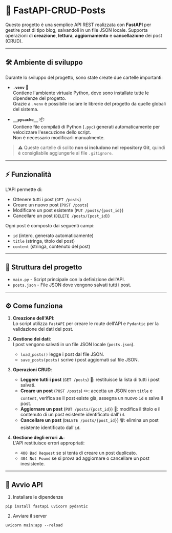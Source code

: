 # 📝 FastAPI-CRUD-Posts

Questo progetto è una semplice API REST realizzata con **FastAPI** per gestire post di tipo blog, salvandoli in un file JSON locale. Supporta operazioni di **creazione**, **lettura**, **aggiornamento** e **cancellazione** dei post (CRUD).

---

## 🛠️ Ambiente di sviluppo

Durante lo sviluppo del progetto, sono state create due cartelle importanti:

- **`.venv`** 🔹  
  Contiene l'ambiente virtuale Python, dove sono installate tutte le dipendenze del progetto.  
  Grazie a `.venv` è possibile isolare le librerie del progetto da quelle globali del sistema.

- **`__pycache__`** 📦  
  Contiene file compilati di Python (`.pyc`) generati automaticamente per velocizzare l'esecuzione dello script.  
  Non è necessario modificarli manualmente.

> ⚠️ Queste cartelle di solito **non si includono nel repository Git**, quindi è consigliabile aggiungerle al file `.gitignore`.

---

## ⚡ Funzionalità

L'API permette di:

- Ottenere tutti i post (`GET /posts`)
- Creare un nuovo post (`POST /posts`)
- Modificare un post esistente (`PUT /posts/{post_id}`)
- Cancellare un post (`DELETE /posts/{post_id}`)

Ogni post è composto dai seguenti campi:

- `id` (intero, generato automaticamente)
- `title` (stringa, titolo del post)
- `content` (stringa, contenuto del post)

---

## 📁 Struttura del progetto
- `main.py` - Script principale con la definizione dell'API.
- `posts.json` - File JSON dove vengono salvati tutti i post.

---

## ⚙️ Come funziona

1. **Creazione dell'API**:  
   Lo script utilizza `FastAPI` per creare le route dell'API e `Pydantic` per la validazione dei dati dei post.

2. **Gestione dei dati**:  
   I post vengono salvati in un file JSON locale (`posts.json`).  
   - `load_posts()` legge i post dal file JSON.  
   - `save_posts(posts)` scrive i post aggiornati sul file JSON.

3. **Operazioni CRUD**:

   - **Leggere tutti i post** (`GET /posts`) 📄: restituisce la lista di tutti i post salvati.
   - **Creare un post** (`POST /posts`) ✏️: accetta un JSON con `title` e `content`, verifica se il post esiste già, assegna un nuovo `id` e salva il post.
   - **Aggiornare un post** (`PUT /posts/{post_id}`) 🔄: modifica il titolo e il contenuto di un post esistente identificato dall'`id`.
   - **Cancellare un post** (`DELETE /posts/{post_id}`) 🗑️: elimina un post esistente identificato dall'`id`.

4. **Gestione degli errori** ⚠️:  
   L'API restituisce errori appropriati:
   - `400 Bad Request` se si tenta di creare un post duplicato.
   - `404 Not Found` se si prova ad aggiornare o cancellare un post inesistente.

---

## 🚀 Avvio API

1. Installare le dipendenze
```
pip install fastapi uvicorn pydantic
```
2. Avviare il server
```
uvicorn main:app --reload
```
